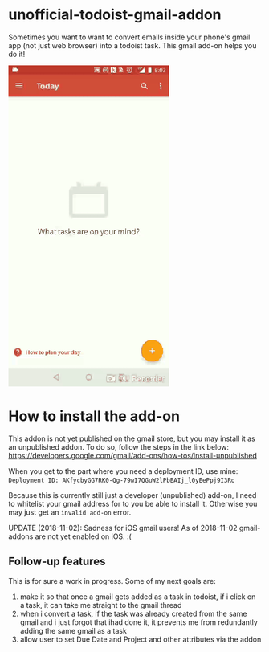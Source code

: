 # unofficial-todoist-gmail-addon
Sometimes you want to want to convert emails inside your phone's gmail app (not just web browser) into a todoist task. 
This gmail add-on helps you do it!

![](gmail-todoist-addon-demo.gif)

# How to install the add-on
This addon is not yet published on the gmail store, but you may install it as an unpublished addon. To do so, follow the steps in the link below:
https://developers.google.com/gmail/add-ons/how-tos/install-unpublished

When you get to the part where you need a deployment ID, use mine:
`Deployment ID: AKfycbyGG7RK0-Qg-79wI7QGuW2lPbBAIj_l0yEePpj9I3Ro`

Because this is currently still just a developer (unpublished) add-on, I need to whitelist your gmail address for to you be able to install it. Otherwise you may just get an `invalid add-on` error.

UPDATE (2018-11-02): Sadness for iOS gmail users! As of 2018-11-02 gmail-addons are not yet enabled on iOS. :(  


## Follow-up features
This is for sure a work in progress. Some of my next goals are:
1) make it so that once a gmail gets added as a task in todoist, if i click on a task, it can take me straight to the gmail thread
2) when i convert a task, if the task was already created from the same gmail and i just forgot that ihad done it, it prevents me from redundantly adding the same gmail as a task
3) allow user to set Due Date and Project and other attributes via the addon
